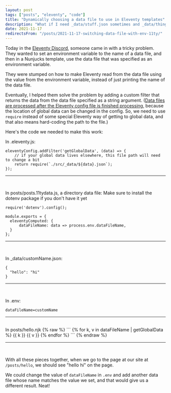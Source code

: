 ```yaml
---
layout: post
tags: ["posts", "eleventy", "code"]
title: "Dynamically choosing a data file to use in Eleventy templates"
description: "What if I need _data/stuff.json sometimes and _data/thing.json other times?"
date: 2021-11-17
redirectsFrom: "/posts/2021-11-17-switching-data-file-with-env-11ty/"
---
```


Today in the [Eleventy Discord](https://www.11ty.dev/blog/discord/), someone came in with a tricky problem. They wanted to set an environment variable to the name of a data file, and then in a Nunjucks template, use the data file that was specified as an environment variable. 

They were stumped on how to make Eleventy read from the data file using the value from the environment variable, instead of just printing the name of the data file. 

Eventually, I helped them solve the problem by adding a custom filter that returns the data from the data file specified as a string argument. ([Data files are processed after the Eleventy config file is finished processing](https://github.com/11ty/eleventy/issues/1231), because the location of global data can be changed in the config. So, we need to use `require` instead of some special Eleventy way of getting to global data, and that also means hard-coding the path to the file.)

Here's the code we needed to make this work: 

In .eleventy.js:
```
eleventyConfig.addFilter('getGlobalData', (data) => {
    // if your global data lives elsewhere, this file path will need to change a bit
    return require(`./src/_data/${data}.json`);
});
```

<hr />
<br />

In posts/posts.11tydata.js, a directory data file: 
Make sure to install the dotenv package if you don't have it yet
```
require('dotenv').config();

module.exports = {
  eleventyComputed: {
      dataFileName: data => process.env.dataFileName,
  }
};
```

<hr />
<br />

In _data/customName.json:
```
{
  "hello": "hi"
}
```

<hr />
<br />

In .env:

```
dataFileName=customName
```

<hr />
<br />
In posts/hello.njk
{% raw %}
```
{% for k, v in dataFileName | getGlobalData %}
   {{ k }} {{ v }}
{% endfor %}
```
{% endraw %}

<hr />
<br />

With all these pieces together, when we go to the page at our site at `/posts/hello`, we should see "hello hi" on the page.

We could change the value of `dataFileName` in `.env` and add another data file whose name matches the value we set, and that would give us a different result. Neat!

